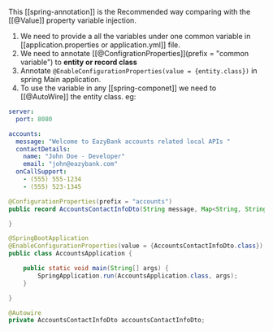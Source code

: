 This [[spring-annotation]] is the Recommended way comparing with the [[@Value]] property variable injection.

1. We need to provide a all the variables under one common variable in [[application.properties or application.yml]] file.
2. We need to annotate [[@ConfigrationProperties]](prefix = "common variable") to **entity or record class**
3. Annotate `@EnableConfigurationProperties(value = {entity.class})` in spring Main application.
4. To use the variable in any [[spring-componet]] we need to [[@AutoWire]] the entity class.
eg:

```yml
server:
  port: 8080

accounts:
  message: "Welcome to EazyBank accounts related local APIs "
  contactDetails:
    name: "John Doe - Developer"
    email: "john@eazybank.com"
  onCallSupport:
    - (555) 555-1234
    - (555) 523-1345
```

```java
@ConfigurationProperties(prefix = "accounts")
public record AccountsContactInfoDto(String message, Map<String, String> contactDetails, List<String> onCallSupport) {

}
```

```java
@SpringBootApplication
@EnableConfigurationProperties(value = {AccountsContactInfoDto.class})
public class AccountsApplication {

	public static void main(String[] args) {
		SpringApplication.run(AccountsApplication.class, args);
	}

}
```

```java
@Autowire
private AccountsContactInfoDto accountsContactInfoDto;
```
